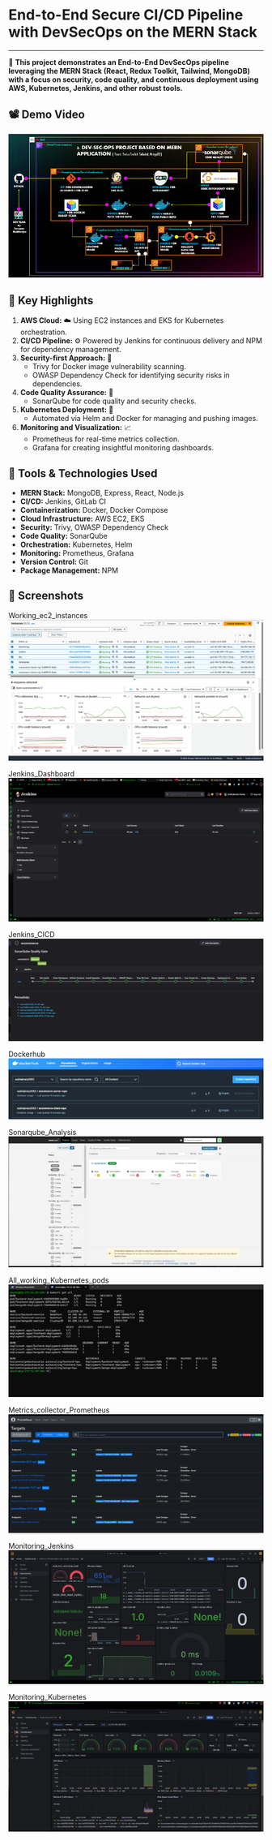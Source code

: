 # End-to-End Secure CI/CD Pipeline with DevSecOps on the MERN Stack
---

🚀 **This project demonstrates an End-to-End DevSecOps pipeline leveraging the MERN Stack (React, Redux Toolkit, Tailwind, MongoDB) with a focus on security, code quality, and continuous deployment using AWS, Kubernetes, Jenkins, and other robust tools.**

## 📽️ Demo Video
![Ecommerce-presentation](https://github.com/Subhabrata2468/Ecommerce-project-2/blob/master/Ecommerce-presentation.gif)

## 🌟 Key Highlights

1. **AWS Cloud:** ☁️ Using EC2 instances and EKS for Kubernetes orchestration.
2. **CI/CD Pipeline:** ⚙️ Powered by Jenkins for continuous delivery and NPM for dependency management.
3. **Security-first Approach:** 🔐
   - Trivy for Docker image vulnerability scanning.
   - OWASP Dependency Check for identifying security risks in dependencies.
4. **Code Quality Assurance:** 🧪
   - SonarQube for code quality and security checks.
5. **Kubernetes Deployment:** 🚢
   - Automated via Helm and Docker for managing and pushing images.
6. **Monitoring and Visualization:** 📈
   - Prometheus for real-time metrics collection.
   - Grafana for creating insightful monitoring dashboards.

## 🔧 Tools & Technologies Used

- **MERN Stack:** MongoDB, Express, React, Node.js
- **CI/CD:** Jenkins, GitLab CI
- **Containerization:** Docker, Docker Compose
- **Cloud Infrastructure:** AWS EC2, EKS
- **Security:** Trivy, OWASP Dependency Check
- **Code Quality:** SonarQube
- **Orchestration:** Kubernetes, Helm
- **Monitoring:** Prometheus, Grafana
- **Version Control:** Git
- **Package Management:** NPM

## 📸  Screenshots

Working_ec2_instances
![Working_ec2_instances](https://github.com/Subhabrata2468/Ecommerce-project-2/blob/master/Screenshots/Working_ec2_instaances.png)

Jenkins_Dashboard
![Jenkins_Dashboard](https://github.com/Subhabrata2468/Ecommerce-project-2/blob/master/Screenshots/Jenkins_Dashboard.png)

Jenkins_CICD
![Jenkins_CICD](https://github.com/Subhabrata2468/Ecommerce-project-2/blob/master/Screenshots/Jenkins%20_CICD.png)

Dockerhub
![Dockerhub](https://github.com/Subhabrata2468/Ecommerce-project-2/blob/master/Screenshots/Dockerhub.png)

Sonarqube_Analysis
![Sonarqube_Analysis](https://github.com/Subhabrata2468/Ecommerce-project-2/blob/master/Screenshots/Sonarqube_Analysis.png)

All_working_Kubernetes_pods
![All_working_Kubernetes_pods](https://github.com/Subhabrata2468/Ecommerce-project-2/blob/master/Screenshots/All_working_Kubernetes_pods.png)

Metrics_collector_Prometheus
![Metrics_collector_Prometheus](https://github.com/Subhabrata2468/Ecommerce-project-2/blob/master/Screenshots/Metrics_colllector_Grafana.png)

Monitoring_Jenkins
![Monitoring_Jenkins](https://github.com/Subhabrata2468/Ecommerce-project-2/blob/master/Screenshots/Monitoring_Jenkins.png)

Monitoring_Kubernetes
![Monitoring_Kubernetes](https://github.com/Subhabrata2468/Ecommerce-project-2/blob/master/Screenshots/Monitoring_Kubernetes.png)
